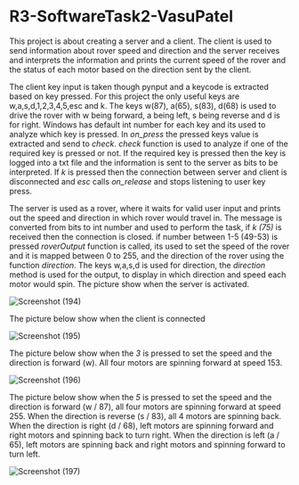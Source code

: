 # R3-SoftwareTask2-VasuPatel


This project is about creating a server and a client. The client is used to send information about rover speed and direction and the server receives and interprets the information and prints the current speed of the rover and the status of each motor based on the direction sent by the client.


The client key input is taken though pynput and a keycode is extracted based on key pressed. For this project the only useful keys are w,a,s,d,1,2,3,4,5,esc and k. The keys w(87), a(65), s(83), d(68) is used to drive the rover with w being forward, a being left, s being reverse and d is for right. Windows has default int number for each key and its used to analyze which key is pressed. In *on_press* the pressed keys value is extracted and send to *check*. *check* function is used to analyze if one of the required key is pressed or not. If the required key is pressed then the key is logged into a txt file and the information is sent to the server as bits to be interpreted. If *k* is pressed then the connection between server and client is disconnected and *esc* calls *on_release* and stops listening  to user key press.

The server is used as a rover, where it waits for valid user input and prints out the speed and direction in which rover would travel in. The message is converted from bits to int number and used to perform the task, if *k (75)* is received then the connection is closed. if number between 1-5 (49-53) is pressed *roverOutput* function is called, its used to set the speed of the rover and it is mapped between 0 to 255, and the direction of the rover using the function *direction*. The keys w,a,s,d is used for direction, the *direction* method is used for the output, to display in which direction and speed each motor would spin. The picture show when the server is activated.

![Screenshot (194)](https://user-images.githubusercontent.com/83378929/138540066-087bf31f-8544-41ca-973f-ac57023c2c95.png)

The picture below show when the client is connected

![Screenshot (195)](https://user-images.githubusercontent.com/83378929/138540303-8b667d45-c1c2-41c5-a2af-108062409f4a.png)


The picture below show when the *3* is pressed to set the speed and the direction is forward (w). All four motors are spinning forward at speed 153.

![Screenshot (196)](https://user-images.githubusercontent.com/83378929/138540306-b1d5270b-d203-48d9-98ca-7f1626d2c7f4.png)    
  

The picture below show when the *5* is pressed to set the speed and the direction is forward (w / 87), all four motors are spinning forward at speed 255. When the direction is reverse (s / 83), all 4 motors are spinning back. When the direction is right (d / 68), left motors are spinning forward and right motors and spinning back to turn right. When the direction is left (a / 65), left motors are spinning back and right motors and spinning forward to turn left.

![Screenshot (197)](https://user-images.githubusercontent.com/83378929/138540308-cbc827b6-9fd6-4abc-bc2a-394c1058005d.png)

